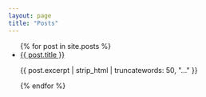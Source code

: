 ```yaml
---
layout: page
title: "Posts"
---
```


<ul>
{% for post in site.posts %}
  <li>
    <a href="{{ post.url }}">{{ post.title }}</a>
    <p>{{ post.excerpt | strip_html | truncatewords: 50, "..." }}</p>
  </li>
{% endfor %}
</ul>
